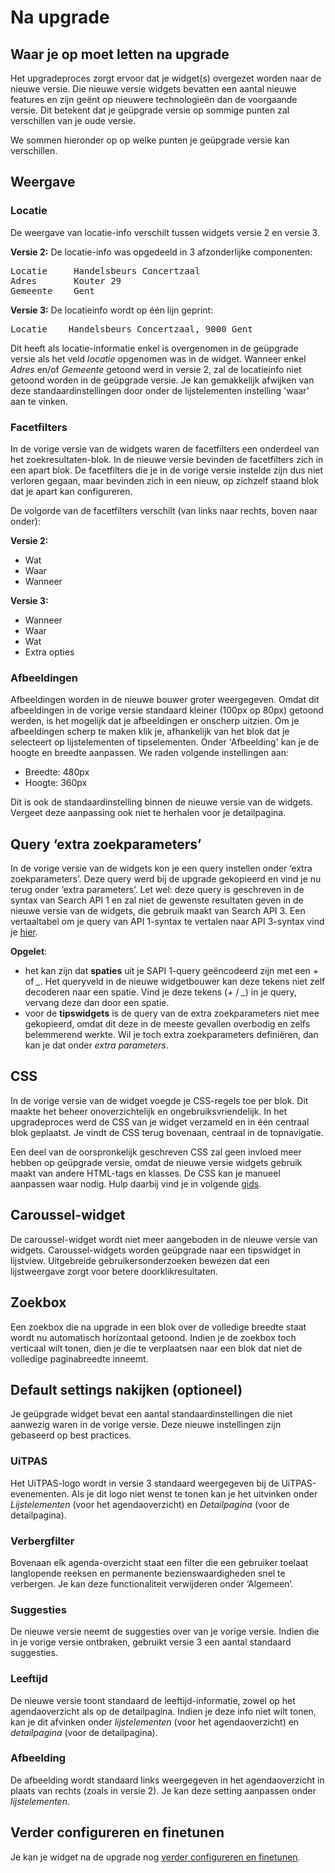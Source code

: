 ---
---

# Na upgrade
## Waar je op moet letten na upgrade

Het upgradeproces zorgt ervoor dat je widget(s) overgezet worden naar de nieuwe versie. Die nieuwe versie widgets bevatten een aantal nieuwe features en zijn geënt op nieuwere technologieën dan de voorgaande versie. Dit betekent dat je geüpgrade versie op sommige punten zal verschillen van je oude versie.

We sommen hieronder op op welke punten je geüpgrade versie kan verschillen.

## Weergave
### Locatie
De weergave van locatie-info verschilt tussen widgets versie 2 en versie 3.

**Versie 2:**
De locatie-info was opgedeeld in 3 afzonderlijke componenten:
<pre>
Locatie     Handelsbeurs Concertzaal
Adres       Kouter 29
Gemeente    Gent
</pre>

**Versie 3:** 
De locatieinfo wordt op één lijn geprint:
<pre>
Locatie    Handelsbeurs Concertzaal, 9000 Gent
</pre>

Dit heeft als locatie-informatie enkel is overgenomen in de geüpgrade versie als het veld _locatie_ opgenomen was in de widget. Wanneer enkel _Adres_ en/of _Gemeente_ getoond werd in versie 2, zal de locatieinfo niet getoond worden in de geüpgrade versie. Je kan gemakkelijk afwijken van deze standaardinstellingen door onder de lijstelementen instelling 'waar' aan te vinken.

### Facetfilters
In de vorige versie van de widgets waren de facetfilters een onderdeel van het zoekresultaten-blok. 
In de nieuwe versie bevinden de facetfilters zich in een apart blok. De facetfilters die je in de vorige versie instelde zijn dus niet verloren gegaan, maar bevinden zich in een nieuw, op zichzelf staand blok dat je apart kan configureren. 

De volgorde van de facetfilters verschilt (van links naar rechts, boven naar onder):

**Versie 2:** 
* Wat
* Waar 
* Wanneer

**Versie 3:** 
* Wanneer
* Waar
* Wat
* Extra opties

### Afbeeldingen
Afbeeldingen worden in de nieuwe bouwer groter weergegeven. Omdat dit afbeeldingen in de vorige versie standaard kleiner (100px op 80px) getoond werden, is het mogelijk dat je afbeeldingen er onscherp uitzien. 
Om je afbeeldingen scherp te maken klik je, afhankelijk van het blok dat je selecteert op lijstelementen of tipselementen. Onder 'Afbeelding' kan je de hoogte en breedte aanpassen. We raden volgende instellingen aan:
- Breedte: 480px
- Hoogte: 360px

Dit is ook de standaardinstelling binnen de nieuwe versie van de widgets.
Vergeet deze aanpassing ook niet te herhalen voor je detailpagina.

## Query ‘extra zoekparameters’
In de vorige versie van de widgets kon je een query instellen onder ‘extra zoekparameters’. Deze query werd bij de upgrade gekopieerd en vind je nu terug onder ‘extra parameters’. Let wel: deze query is geschreven in de syntax van Search API 1 en zal niet de gewenste resultaten geven in de nieuwe versie van de widgets, die gebruik maakt van Search API 3.
Een vertaaltabel om je query van API 1-syntax te vertalen naar API 3-syntax vind je [hier](http://documentatie.uitdatabank.be/content/widgets/latest/upgraden/vertaaltabel/).

**Opgelet**: 
- het kan zijn dat **spaties** uit je SAPI 1-query geëncodeerd zijn met een *+* of *_*. Het queryveld in de nieuwe widgetbouwer kan deze tekens niet zelf decoderen naar een spatie. Vind je deze tekens (*+* / *_*) in je query, vervang deze dan door een spatie.
- voor de **tipswidgets** is de query van de extra zoekparameters niet mee gekopieerd, omdat dit deze in de meeste gevallen overbodig en zelfs belemmerend werkte. Wil je toch extra zoekparameters definiëren, dan kan je dat onder _extra parameters_.

## CSS
In de vorige versie van de widget voegde je CSS-regels toe per blok. Dit maakte het beheer onoverzichtelijk en ongebruiksvriendelijk. 
In het upgradeproces werd de CSS van je widget verzameld en in één centraal blok geplaatst. Je vindt de CSS terug bovenaan, centraal in de topnavigatie.

Een deel van de oorspronkelijk geschreven CSS zal geen invloed meer hebben op geüpgrade versie, omdat de nieuwe versie widgets gebruik maakt van andere HTML-tags en klasses. De CSS kan je manueel aanpassen waar nodig. Hulp daarbij vind je in volgende [gids](http://documentatie.uitdatabank.be/content/widgets/latest/stijlen/stijlgids/).

## Caroussel-widget
De caroussel-widget wordt niet meer aangeboden in de nieuwe versie van widgets. Caroussel-widgets worden geüpgrade naar een tipswidget in lijstview. Uitgebreide gebruikersonderzoeken bewezen dat een lijstweergave zorgt voor betere doorklikresultaten.

## Zoekbox
Een zoekbox die na upgrade in een blok over de volledige breedte staat wordt nu automatisch horizontaal getoond. Indien je de zoekbox toch verticaal wilt tonen, dien je die te verplaatsen naar een blok dat niet de volledige paginabreedte inneemt.

## Default settings nakijken (optioneel)
Je geüpgrade widget bevat een aantal standaardinstellingen die niet aanwezig waren in de vorige versie. Deze nieuwe instellingen zijn gebaseerd op best practices. 
 
### UiTPAS
Het UiTPAS-logo wordt in versie 3 standaard weergegeven bij de UiTPAS-evenementen. Als je dit logo niet wenst te tonen kan je het uitvinken onder _Lijstelementen_ (voor het agendaoverzicht) en _Detailpagina_ (voor de detailpagina).

### Verbergfilter
Bovenaan elk agenda-overzicht staat een filter die een gebruiker toelaat langlopende reeksen en permanente bezienswaardigheden snel te verbergen. Je kan deze functionaliteit verwijderen onder ‘Algemeen’.

### Suggesties
De nieuwe versie neemt de suggesties over van je vorige versie. Indien die in je vorige versie ontbraken, gebruikt versie 3 een aantal standaard suggesties.

### Leeftijd
De nieuwe versie toont standaard de leeftijd-informatie, zowel op het agendaoverzicht als op de detailpagina. Indien je deze info niet wilt tonen, kan je dit afvinken onder _lijstelementen_ (voor het agendaoverzicht) en _detailpagina_ (voor de detailpagina).

### Afbeelding
De afbeelding wordt standaard links weergegeven in het agendaoverzicht in plaats van rechts (zoals in versie 2). Je kan deze setting aanpassen onder _lijstelementen_.

## Verder configureren en finetunen

Je kan je widget na de upgrade nog [verder configureren en finetunen](http://documentatie.uitdatabank.be/content/widgets/latest/configureren/).
